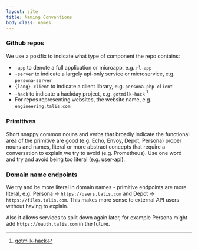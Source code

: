 ```yaml
---
layout: site
title: Naming Conventions
body_class: names
---
```


### Github repos

We use a postfix to indicate what type of component the repo contains:

* `-app` to denote a full application or microapp, e.g. `rl-app`
* `-server` to indicate a largely api-only service or microservice, e.g. `persona-server`
* `{lang}-client` to indicate a client library, e.g. `persona-php-client`
* `-hack` to indicate a hackday project, e.g. `gotmilk-hack` [^1]
* For repos representing websites, the website name, e.g. `engineering.talis.com`

[^1]: [gotmilk-hack](https://github.com/talis/gotmilk-hack)


### Primitives

Short snappy common nouns and verbs that broadly indicate the functional area of the primitive are good (e.g. Echo, 
Envoy, Depot, Persona) proper nouns and names, literal or more abstract concepts that require a conversation to explain 
we try to avoid (e.g. Prometheus). Use one word and try and avoid being too literal (e.g. user-api).


### Domain name endpoints

We try and be more literal in domain names - primitive endpoints are more literal, e.g. Persona -> 
`https://users.talis.com` and Depot -> `https://files.talis.com`. This makes more sense to external API users without
having to explain. 

Also it allows services to split down again later, for example Persona might add 
`https://oauth.talis.com` in the future.
